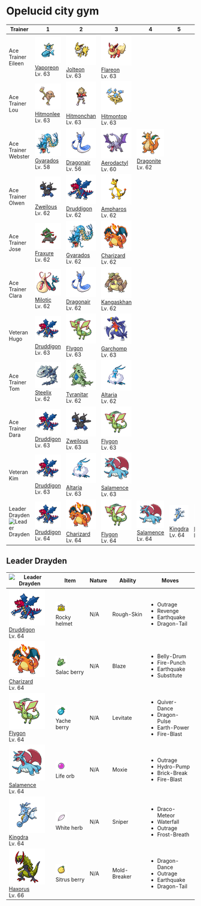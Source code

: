 # Opelucid city gym

| Trainer                                                                                              | 1                                                                                                   | 2                                                                                                     | 3                                                                                                     | 4                                                                                                   | 5                                                                                               | 6                                                                                               |
| ---------------------------------------------------------------------------------------------------- | --------------------------------------------------------------------------------------------------- | ----------------------------------------------------------------------------------------------------- | ----------------------------------------------------------------------------------------------------- | --------------------------------------------------------------------------------------------------- | ----------------------------------------------------------------------------------------------- | ----------------------------------------------------------------------------------------------- |
| Ace Trainer Eileen                                                                                   | ![vaporeon](../../img/pokemon/134.png) <br/>[Vaporeon](/blaze-black-wiki/pokemon/134) <br/>Lv. 63   | ![jolteon](../../img/pokemon/135.png) <br/>[Jolteon](/blaze-black-wiki/pokemon/135) <br/>Lv. 63       | ![flareon](../../img/pokemon/136.png) <br/>[Flareon](/blaze-black-wiki/pokemon/136) <br/>Lv. 63       |
| Ace Trainer Lou                                                                                      | ![hitmonlee](../../img/pokemon/106.png) <br/>[Hitmonlee](/blaze-black-wiki/pokemon/106) <br/>Lv. 63 | ![hitmonchan](../../img/pokemon/107.png) <br/>[Hitmonchan](/blaze-black-wiki/pokemon/107) <br/>Lv. 63 | ![hitmontop](../../img/pokemon/237.png) <br/>[Hitmontop](/blaze-black-wiki/pokemon/237) <br/>Lv. 63   |
| Ace Trainer Webster                                                                                  | ![gyarados](../../img/pokemon/130.png) <br/>[Gyarados](/blaze-black-wiki/pokemon/130) <br/>Lv. 58   | ![dragonair](../../img/pokemon/148.png) <br/>[Dragonair](/blaze-black-wiki/pokemon/148) <br/>Lv. 56   | ![aerodactyl](../../img/pokemon/142.png) <br/>[Aerodactyl](/blaze-black-wiki/pokemon/142) <br/>Lv. 60 | ![dragonite](../../img/pokemon/149.png) <br/>[Dragonite](/blaze-black-wiki/pokemon/149) <br/>Lv. 62 |
| Ace Trainer Olwen                                                                                    | ![zweilous](../../img/pokemon/634.png) <br/>[Zweilous](/blaze-black-wiki/pokemon/634) <br/>Lv. 62   | ![druddigon](../../img/pokemon/621.png) <br/>[Druddigon](/blaze-black-wiki/pokemon/621) <br/>Lv. 62   | ![ampharos](../../img/pokemon/181.png) <br/>[Ampharos](/blaze-black-wiki/pokemon/181) <br/>Lv. 62     |
| Ace Trainer Jose                                                                                     | ![fraxure](../../img/pokemon/611.png) <br/>[Fraxure](/blaze-black-wiki/pokemon/611) <br/>Lv. 62     | ![gyarados](../../img/pokemon/130.png) <br/>[Gyarados](/blaze-black-wiki/pokemon/130) <br/>Lv. 62     | ![charizard](../../img/pokemon/006.png) <br/>[Charizard](/blaze-black-wiki/pokemon/006) <br/>Lv. 62   |
| Ace Trainer Clara                                                                                    | ![milotic](../../img/pokemon/350.png) <br/>[Milotic](/blaze-black-wiki/pokemon/350) <br/>Lv. 62     | ![dragonair](../../img/pokemon/148.png) <br/>[Dragonair](/blaze-black-wiki/pokemon/148) <br/>Lv. 62   | ![kangaskhan](../../img/pokemon/115.png) <br/>[Kangaskhan](/blaze-black-wiki/pokemon/115) <br/>Lv. 62 |
| Veteran Hugo                                                                                         | ![druddigon](../../img/pokemon/621.png) <br/>[Druddigon](/blaze-black-wiki/pokemon/621) <br/>Lv. 63 | ![flygon](../../img/pokemon/330.png) <br/>[Flygon](/blaze-black-wiki/pokemon/330) <br/>Lv. 63         | ![garchomp](../../img/pokemon/445.png) <br/>[Garchomp](/blaze-black-wiki/pokemon/445) <br/>Lv. 63     |
| Ace Trainer Tom                                                                                      | ![steelix](../../img/pokemon/208.png) <br/>[Steelix](/blaze-black-wiki/pokemon/208) <br/>Lv. 62     | ![tyranitar](../../img/pokemon/248.png) <br/>[Tyranitar](/blaze-black-wiki/pokemon/248) <br/>Lv. 62   | ![altaria](../../img/pokemon/334.png) <br/>[Altaria](/blaze-black-wiki/pokemon/334) <br/>Lv. 62       |
| Ace Trainer Dara                                                                                     | ![druddigon](../../img/pokemon/621.png) <br/>[Druddigon](/blaze-black-wiki/pokemon/621) <br/>Lv. 63 | ![zweilous](../../img/pokemon/634.png) <br/>[Zweilous](/blaze-black-wiki/pokemon/634) <br/>Lv. 63     | ![flygon](../../img/pokemon/330.png) <br/>[Flygon](/blaze-black-wiki/pokemon/330) <br/>Lv. 63         |
| Veteran Kim                                                                                          | ![druddigon](../../img/pokemon/621.png) <br/>[Druddigon](/blaze-black-wiki/pokemon/621) <br/>Lv. 63 | ![altaria](../../img/pokemon/334.png) <br/>[Altaria](/blaze-black-wiki/pokemon/334) <br/>Lv. 63       | ![salamence](../../img/pokemon/373.png) <br/>[Salamence](/blaze-black-wiki/pokemon/373) <br/>Lv. 63   |
| Leader Drayden<br/> ![Leader Drayden](https://play.pokemonshowdown.com/sprites/trainers/drayden.png) | ![druddigon](../../img/pokemon/621.png) <br/>[Druddigon](/blaze-black-wiki/pokemon/621) <br/>Lv. 64 | ![charizard](../../img/pokemon/006.png) <br/>[Charizard](/blaze-black-wiki/pokemon/006) <br/>Lv. 64   | ![flygon](../../img/pokemon/330.png) <br/>[Flygon](/blaze-black-wiki/pokemon/330) <br/>Lv. 64         | ![salamence](../../img/pokemon/373.png) <br/>[Salamence](/blaze-black-wiki/pokemon/373) <br/>Lv. 64 | ![kingdra](../../img/pokemon/230.png) <br/>[Kingdra](/blaze-black-wiki/pokemon/230) <br/>Lv. 64 | ![haxorus](../../img/pokemon/612.png) <br/>[Haxorus](/blaze-black-wiki/pokemon/612) <br/>Lv. 66 |

## Leader Drayden

| ![Leader Drayden](https://play.pokemonshowdown.com/sprites/trainers/drayden.png)                    | Item                                                                 | Nature | Ability      | Moves                                                                                      |
| --------------------------------------------------------------------------------------------------- | -------------------------------------------------------------------- | ------ | ------------ | ------------------------------------------------------------------------------------------ |
| ![druddigon](../../img/pokemon/621.png) <br/>[Druddigon](/blaze-black-wiki/pokemon/621) <br/>Lv. 64 | ![rocky-helmet](../../img/items/rocky-helmet.png) <br/> Rocky helmet | N/A    | Rough-Skin   | <ul><li>Outrage</li><li>Revenge</li><li>Earthquake</li><li>Dragon-Tail</li></ul>           |
| ![charizard](../../img/pokemon/006.png) <br/>[Charizard](/blaze-black-wiki/pokemon/006) <br/>Lv. 64 | ![salac-berry](../../img/items/salac-berry.png) <br/> Salac berry    | N/A    | Blaze        | <ul><li>Belly-Drum</li><li>Fire-Punch</li><li>Earthquake</li><li>Substitute</li></ul>      |
| ![flygon](../../img/pokemon/330.png) <br/>[Flygon](/blaze-black-wiki/pokemon/330) <br/>Lv. 64       | ![yache-berry](../../img/items/yache-berry.png) <br/> Yache berry    | N/A    | Levitate     | <ul><li>Quiver-Dance</li><li>Dragon-Pulse</li><li>Earth-Power</li><li>Fire-Blast</li></ul> |
| ![salamence](../../img/pokemon/373.png) <br/>[Salamence](/blaze-black-wiki/pokemon/373) <br/>Lv. 64 | ![life-orb](../../img/items/life-orb.png) <br/> Life orb             | N/A    | Moxie        | <ul><li>Outrage</li><li>Hydro-Pump</li><li>Brick-Break</li><li>Fire-Blast</li></ul>        |
| ![kingdra](../../img/pokemon/230.png) <br/>[Kingdra](/blaze-black-wiki/pokemon/230) <br/>Lv. 64     | ![white-herb](../../img/items/white-herb.png) <br/> White herb       | N/A    | Sniper       | <ul><li>Draco-Meteor</li><li>Waterfall</li><li>Outrage</li><li>Frost-Breath</li></ul>      |
| ![haxorus](../../img/pokemon/612.png) <br/>[Haxorus](/blaze-black-wiki/pokemon/612) <br/>Lv. 66     | ![sitrus-berry](../../img/items/sitrus-berry.png) <br/> Sitrus berry | N/A    | Mold-Breaker | <ul><li>Dragon-Dance</li><li>Outrage</li><li>Earthquake</li><li>Dragon-Tail</li></ul>      |